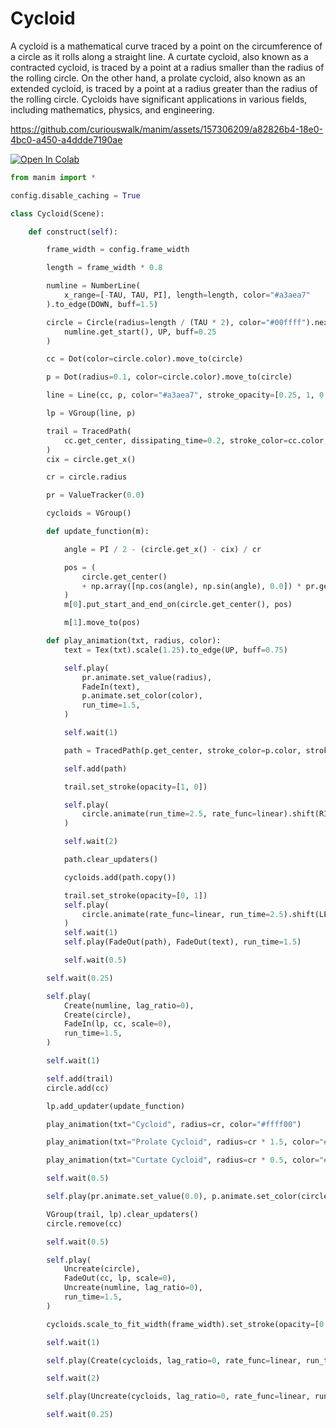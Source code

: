 # Cycloid
A cycloid is a mathematical curve traced by a point on the circumference of a circle as it rolls along a straight line. A curtate cycloid, also known as a contracted cycloid, is traced by a point at a radius smaller than the radius of the rolling circle. On the other hand, a prolate cycloid, also known as an extended cycloid, is traced by a point at a radius greater than the radius of the rolling circle. Cycloids have significant applications in various fields, including mathematics, physics, and engineering.

https://github.com/curiouswalk/manim/assets/157306209/a82826b4-18e0-4bc0-a450-a4ddde7190ae

<a href="https://colab.research.google.com/github/curiouswalk/manim/blob/main/source/cycloid/cycloid.ipynb"><img src="https://colab.research.google.com/assets/colab-badge.svg" alt="Open In Colab"/></a>


```python
from manim import *

config.disable_caching = True

class Cycloid(Scene):

    def construct(self):

        frame_width = config.frame_width

        length = frame_width * 0.8

        numline = NumberLine(
            x_range=[-TAU, TAU, PI], length=length, color="#a3aea7"
        ).to_edge(DOWN, buff=1.5)

        circle = Circle(radius=length / (TAU * 2), color="#00ffff").next_to(
            numline.get_start(), UP, buff=0.25
        )

        cc = Dot(color=circle.color).move_to(circle)

        p = Dot(radius=0.1, color=circle.color).move_to(circle)

        line = Line(cc, p, color="#a3aea7", stroke_opacity=[0.25, 1, 0.25])

        lp = VGroup(line, p)

        trail = TracedPath(
            cc.get_center, dissipating_time=0.2, stroke_color=cc.color, stroke_width=4
        )
        cix = circle.get_x()

        cr = circle.radius

        pr = ValueTracker(0.0)

        cycloids = VGroup()

        def update_function(m):

            angle = PI / 2 - (circle.get_x() - cix) / cr

            pos = (
                circle.get_center()
                + np.array([np.cos(angle), np.sin(angle), 0.0]) * pr.get_value()
            )
            m[0].put_start_and_end_on(circle.get_center(), pos)

            m[1].move_to(pos)

        def play_animation(txt, radius, color):
            text = Tex(txt).scale(1.25).to_edge(UP, buff=0.75)

            self.play(
                pr.animate.set_value(radius),
                FadeIn(text),
                p.animate.set_color(color),
                run_time=1.5,
            )

            self.wait(1)

            path = TracedPath(p.get_center, stroke_color=p.color, stroke_width=5)

            self.add(path)

            trail.set_stroke(opacity=[1, 0])

            self.play(
                circle.animate(run_time=2.5, rate_func=linear).shift(RIGHT * length)
            )

            self.wait(2)

            path.clear_updaters()

            cycloids.add(path.copy())

            trail.set_stroke(opacity=[0, 1])
            self.play(
                circle.animate(rate_func=linear, run_time=2.5).shift(LEFT * length)
            )
            self.wait(1)
            self.play(FadeOut(path), FadeOut(text), run_time=1.5)

            self.wait(0.5)

        self.wait(0.25)

        self.play(
            Create(numline, lag_ratio=0),
            Create(circle),
            FadeIn(lp, cc, scale=0),
            run_time=1.5,
        )

        self.wait(1)

        self.add(trail)
        circle.add(cc)

        lp.add_updater(update_function)

        play_animation(txt="Cycloid", radius=cr, color="#ffff00")

        play_animation(txt="Prolate Cycloid", radius=cr * 1.5, color="#ff0000")

        play_animation(txt="Curtate Cycloid", radius=cr * 0.5, color="#0000ff")

        self.wait(0.5)

        self.play(pr.animate.set_value(0.0), p.animate.set_color(circle.color))

        VGroup(trail, lp).clear_updaters()
        circle.remove(cc)

        self.wait(0.5)

        self.play(
            Uncreate(circle),
            FadeOut(cc, lp, scale=0),
            Uncreate(numline, lag_ratio=0),
            run_time=1.5,
        )

        cycloids.scale_to_fit_width(frame_width).set_stroke(opacity=[0, 1, 0]).center()

        self.wait(1)

        self.play(Create(cycloids, lag_ratio=0, rate_func=linear, run_time=2.5))

        self.wait(2)

        self.play(Uncreate(cycloids, lag_ratio=0, rate_func=linear, run_time=2.5))

        self.wait(0.25)

```
